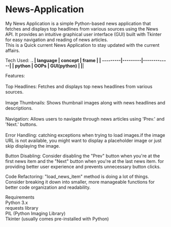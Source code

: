 # News-Application<br>
My News Application is a simple Python-based news application that fetches and displays top headlines from various sources using the News API. It provides an intuitive graphical user interface (GUI) built with Tkinter for easy navigation and reading of news articles.<br>
This is a Quick current News Application to stay updated with the current affairs.
<br>

Tech Used:
.__________________________________.
| language | concept | frame       |
| ---------|---------|-------------|
| python   | OOPs    | GUI(python) |
|__________________________________|

Features: <br>
<br>
Top Headlines: Fetches and displays top news headlines from various sources.<br>
<br>
Image Thumbnails: Shows thumbnail images along with news headlines and descriptions.<br>
<br>
Navigation: Allows users to navigate through news articles using 'Prev.' and 'Next.' buttons.<br>
<br>
Error Handling: catching exceptions when trying to load images.if the image URL is not available, you might want to display a placeholder image or just skip displaying the image.<br>

Button Disabling: Consider disabling the "Prev" button when you're at the first news item and the "Next" button when you're at the last news item. for providing better user experience and prevents unnecessary button clicks.<br>

Code Refactoring: "load_news_item" method is doing a lot of things. Consider breaking it down into smaller, more manageable functions for better code organization and readability.<br>

Requirements<br>
Python 3.x <br>
requests library<br>
PIL (Python Imaging Library)<br>
Tkinter (usually comes pre-installed with Python)
